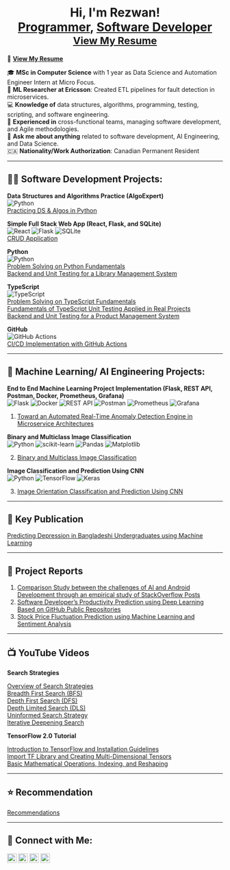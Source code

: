 <h1 align="center">Hi, I'm Rezwan! <br/><a href="https://github.com/RezwanHassanKhan">Programmer</a>, <a href="https://www.linkedin.com/in/mdrezwankhan">Software Developer</a> <sub><a href="https://your-resume-link-here.com">View My Resume</a></sub></h1>

📄 [**View My Resume**](https://github.com/RezwanHassanKhan/resume/blob/main/md_khan_resume.docx-2.pdf)

🎓 **MSc in Computer Science** with 1 year as Data Science and Automation Engineer Intern at Micro Focus.  
🔬 **ML Researcher at Ericsson**: Created ETL pipelines for fault detection in microservices.  
💻 **Knowledge of** data structures, algorithms, programming, testing, scripting, and software engineering.  
🤝 **Experienced in** cross-functional teams, managing software development, and Agile methodologies.  
💬 **Ask me about anything** related to software development, AI Engineering, and Data Science.  
🇨🇦 **Nationality/Work Authorization**: Canadian Permanent Resident

---

<h2>👨‍💻 Software Development Projects:</h2>

**Data Structures and Algorithms Practice (AlgoExpert)**  
![Python](https://img.shields.io/badge/Python-3-blue)  
[Practicing DS & Algos in Python](https://github.com/RezwanHassanKhan/python_Problem_Solving_algoExpert)

**Simple Full Stack Web App (React, Flask, and SQLite)**  
![React](https://img.shields.io/badge/React-17-blue) ![Flask](https://img.shields.io/badge/Flask-1.1.2-blue) ![SQLite](https://img.shields.io/badge/SQLite-3-blue)  
[CRUD Application](https://github.com/RezwanHassanKhan/FullStackAppWithFlaskandReact)
  
**Python**  
![Python](https://img.shields.io/badge/Python-3-blue)  
[Problem Solving on Python Fundamentals](https://github.com/RezwanHassanKhan/pythonPractice)  
[Backend and Unit Testing for a Library Management System](https://github.com/RezwanHassanKhan/LibraryManagementSystem)

**TypeScript**  
![TypeScript](https://img.shields.io/badge/TypeScript-4-blue)  
[Problem Solving on TypeScript Fundamentals](https://github.com/RezwanHassanKhan/typescriptPractice)  
[Fundamentals of TypeScript Unit Testing Applied in Real Projects](https://github.com/RezwanHassanKhan/typescriptTestProject)  
[Backend and Unit Testing for a Product Management System](https://github.com/RezwanHassanKhan/ProductManagement)

**GitHub**  
![GitHub Actions](https://img.shields.io/badge/GitHub%20Actions-CI%2FCD-blue)  
[CI/CD Implementation with GitHub Actions](https://github.com/RezwanHassanKhan/CICDPractice)

---

<h2>🤖 Machine Learning/ AI Engineering Projects:</h2>

**End to End Machine Learning Project Implementation (Flask, REST API, Postman, Docker, Prometheus, Grafana)**  
![Flask](https://img.shields.io/badge/Flask-1.1.2-blue) 
![Docker](https://img.shields.io/badge/Docker-19.03-blue) 
![REST API](https://img.shields.io/badge/REST%20API-1.0-lightgrey) 
![Postman](https://img.shields.io/badge/Postman-8.0-orange) 
![Prometheus](https://img.shields.io/badge/Prometheus-2.26.0-red) 
![Grafana](https://img.shields.io/badge/Grafana-7.5.0-yellow)    
1. [Toward an Automated Real-Time Anomaly Detection Engine in Microservice Architectures](https://github.com/RezwanHassanKhan/ADS)

**Binary and Multiclass Image Classification**  
![Python](https://img.shields.io/badge/Python-3.8-blue) ![scikit-learn](https://img.shields.io/badge/scikit--learn-0.24.2-orange) ![Pandas](https://img.shields.io/badge/Pandas-1.2.4-green) ![Matplotlib](https://img.shields.io/badge/Matplotlib-3.4.2-purple)  

2. [Binary and Multiclass Image Classification](https://github.com/RezwanHassanKhan/BinaryMultiImageClassification)
   
**Image Classification and Prediction Using CNN**  
![Python](https://img.shields.io/badge/Python-3.8-blue) ![TensorFlow](https://img.shields.io/badge/TensorFlow-2.4-orange) ![Keras](https://img.shields.io/badge/Keras-2.4.3-red)  

3. [Image Orientation Classification and Prediction Using CNN](https://github.com/RezwanHassanKhan/CNN_PROJECT)
---

<h2>📝 Key Publication</h2>

[Predicting Depression in Bangladeshi Undergraduates using Machine Learning](https://ieeexplore.ieee.org/document/8971369)

---
<h2>📝 Project Reports </h2>

1. [Comparison Study between the challenges of AI and Android Development through an empirical study of StackOverflow Posts](https://github.com/RezwanHassanKhan/MastersProjectReports/blob/cf6cb0ed82980e9ce03d5bb543f4cf0e386affb2/Mining_Software_Reposotories_Course.pdf)
2. [Software Developer’s Productivity Prediction using
Deep Learning Based on GitHub Public
Repositories](https://github.com/RezwanHassanKhan/MastersProjectReports/blob/cf6cb0ed82980e9ce03d5bb543f4cf0e386affb2/Dsgn%26dev%20of%20DataIntensive%20App%20Course.pdf)
3. [Stock Price Fluctuation Prediction using Machine Learning and
Sentiment Analysis](https://github.com/RezwanHassanKhan/MastersProjectReports/blob/cf6cb0ed82980e9ce03d5bb543f4cf0e386affb2/Data%205000-Final%20Paper.pdf)
---


<h2>📺 YouTube Videos</h2>

**Search Strategies**

[Overview of Search Strategies](https://youtu.be/Ti5YKXnKivw)  
[Breadth First Search (BFS)](https://youtu.be/j6bV7RZJ8w0)  
[Depth First Search (DFS)](https://youtu.be/uplrJzQYmyo)  
[Depth Limited Search (DLS)](https://youtu.be/O51nUWJfvDc)  
[Uninformed Search Strategy](https://youtu.be/BNV6jt8B_vM)  
[Iterative Deepening Search](https://youtu.be/98aYV_SqDsI)

**TensorFlow 2.0 Tutorial**

[Introduction to TensorFlow and Installation Guidelines](https://youtu.be/GFASR30hk2o)  
[Import TF Library and Creating Multi-Dimensional Tensors](https://youtu.be/a13P_zMcGy8)  
[Basic Mathematical Operations, Indexing, and Reshaping](https://youtu.be/WI1HLScpsck)

---

<h2>⭐️ Recommendation</h2>
 
[Recommendations](https://www.linkedin.com/in/mdrezwankhan/details/recommendations/?detailScreenTabIndex=0)

---

<h2>🤳 Connect with Me:</h2>

<p align="left">
    <a href="https://www.youtube.com/@raiseonemore683"><img alt="YouTube" width="22px" src="https://cdn.jsdelivr.net/npm/simple-icons@v3/icons/youtube.svg" /></a>
    <a href="https://twitter.com/joshmadakor"><img alt="Twitter" width="22px" src="https://cdn.jsdelivr.net/npm/simple-icons@v3/icons/twitter.svg" /></a>
    <a href="https://www.linkedin.com/in/mdrezwankhan/"><img alt="LinkedIn" width="22px" src="https://cdn.jsdelivr.net/npm/simple-icons@v3/icons/linkedin.svg" /></a>
    <a href="mailto:md.rezwanhassankhan@gmail.com"><img alt="Gmail" width="22px" src="https://cdn.jsdelivr.net/npm/simple-icons@v3/icons/gmail.svg" /></a>
</p>


